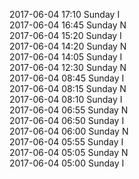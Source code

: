 2017-06-04 17:10 Sunday  I  
2017-06-04 16:45 Sunday  N  
2017-06-04 15:20 Sunday  I  
2017-06-04 14:20 Sunday  N  
2017-06-04 14:05 Sunday  I  
2017-06-04 12:30 Sunday  N  
2017-06-04 08:45 Sunday  I  
2017-06-04 08:15 Sunday  N  
2017-06-04 08:10 Sunday  I  
2017-06-04 06:55 Sunday  N  
2017-06-04 06:50 Sunday  I  
2017-06-04 06:00 Sunday  N  
2017-06-04 05:55 Sunday  I  
2017-06-04 05:05 Sunday  N  
2017-06-04 05:00 Sunday  I  
